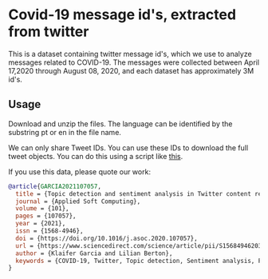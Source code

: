 # Covid-19 message id's, extracted from twitter

This is a dataset containing twitter message id's, which we use to analyze messages related to COVID-19. The messages were collected between April 17,2020 through August 08, 2020, and each dataset has approximately 3M id's.

## Usage

Download and unzip the files. The language can be identified by the substring pt or en in the file name.

We can only share Tweet IDs. You can use these IDs to download the full tweet objects. You can do this using a script like [this](https://github.com/digitalepidemiologylab/crowdbreaks-paper/blob/master/download_tweets.py).


If you use this data, please quote our work:
```bibtex
@article{GARCIA2021107057,
  title = {Topic detection and sentiment analysis in Twitter content related to COVID-19 from Brazil and the USA},
  journal = {Applied Soft Computing},
  volume = {101},
  pages = {107057},
  year = {2021},
  issn = {1568-4946},
  doi = {https://doi.org/10.1016/j.asoc.2020.107057},
  url = {https://www.sciencedirect.com/science/article/pii/S1568494620309959},
  author = {Klaifer Garcia and Lilian Berton},
  keywords = {COVID-19, Twitter, Topic detection, Sentiment analysis, Portuguese language, English language},
}
```
